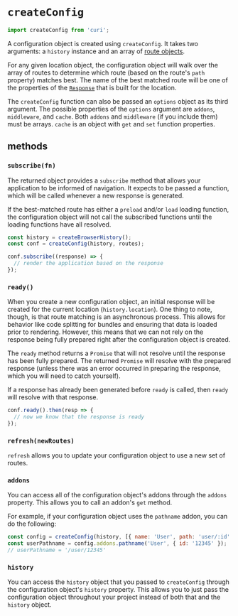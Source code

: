 # `createConfig`

```js
import createConfig from 'curi';
```

A configuration object is created using `createConfig`. It takes two arguments: a `history` instance and an array of [route objects]('./route.md).

For any given location object, the configuration object will walk over the array of routes to determine which route (based on the route's `path` property) matches best. The name of the best matched route will be one of the properties of the [`Response`](./response.md) that is built for the location.

The `createConfig` function can also be passed an `options` object as its third argument. The possible properties of the `options` argument are `addons`, `middleware`, and `cache`. Both `addons` and `middleware` (if you include them) must be arrays. `cache` is an object with `get` and `set` function properties.

## methods

### `subscribe(fn)`

The returned object provides a `subscribe` method that allows your application to be informed of navigation. It expects to be passed a function, which will be called whenever a new response is generated.

If the best-matched route has either a `preload` and/or `load` loading function, the configuration object will not call the subscribed functions until the loading functions have all resolved.

```js
const history = createBrowserHistory();
const conf = createConfig(history, routes);

conf.subscribe((response) => {
  // render the application based on the response
});
```

### `ready()`

When you create a new configuration object, an initial response will be created for the current location (`history.location`). One thing to note, though, is that route matching is an asynchronous process. This allows for behavior like code splitting for bundles and ensuring that data is loaded prior to rendering. However, this means that we can not rely on the response being fully prepared right after the configuration object is created.

The `ready` method returns a `Promise` that will not resolve until the response has been fully prepared. The returned `Promise` will resolve with the prepared response (unless there was an error occurred in preparing the response, which you will need to catch yourself).

If a response has already been generated before `ready` is called, then `ready` will resolve with that response.

```js
conf.ready().then(resp => {
  // now we know that the response is ready
});
```


### `refresh(newRoutes)`

`refresh` allows you to update your configuration object to use a new set of routes.

### `addons`

You can access all of the configuration object's addons through the `addons` property. This allows you to call an addon's `get` method.

For example, if your configuration object uses the `pathname` addon, you can do the following:

```js
const config = createConfig(history, [{ name: 'User', path: 'user/:id' }], [ pathname ]);
const userPathname = config.addons.pathname('User', { id: '12345' });
// userPathname = '/user/12345'
```

### `history`

You can access the `history` object that you passed to `createConfig` through the configuration object's `history` property. This allows you to just pass the configuration object throughout your project instead of both that and the `history` object.
